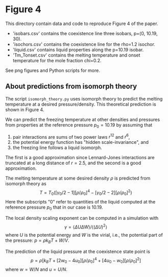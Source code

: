 # Figure 4
This directory contain data and code to reproduce Figure 4 of the paper.

* 'isobars.csv' contains the coexistence line three isobars, p=(0, 10.19, 30).
* 'isochors.csv' contains the coexistence line for the rho=1.2 isochor.
* 'liquid.csv' contains liquid properties along the p=10.19 isobar.
* 'Tm_Tonset.csv' contains the melting temperature and onset temperature for the mole fraction chi=0.2.

See png figures and Python scripts for more.

## About predictions from isomorph theory
The script `isomorph_theory.py` uses isomorph theory to predict the melting temperature at a desired pressure/density.
This theoretical prediction is shown in Figure 4.

We can predict the freezing temperature at other densities and pressures from properties at the reference pressure $p_0=10.19$ by assuming that 
1. pair interactions are sums of two power laws $r^{12}$ and $r^{6}$,
2. the potential energy function has "hidden scale-invariance", and 
3. the freezing line follows a liquid isomorph.

The first is a good approximation since Lennard-Jones interactions are truncated at a long distance of $r=2.5$, and the second is a good approximation.

The melting temperature at some desired density $\rho$ is predicted from isomorph theory as
$$ T = T_0 ( [\gamma_0/2 -1][\rho/\rho_0]^4-[\gamma_0/2 -2][\rho/\rho_0]^2 ) $$
Here the subscripts "0" refer to quantities of the liquid computed at the reference pressure $p_0$ that in our case is 10.19. 

The local density scaling exponent can be computed in a simulation with 
$$ \gamma=\langle\Delta U \Delta W\rangle/\langle (\Delta U)^2\rangle $$ 
where $U$ is the potential energy and $W$ is the virial, 
i.e., the potential part of the pressure: $p=\rho k_BT+W/V$. 

The prediction of the liquid pressure at the coexistence state point is
$$ p =\rho [k_BT + [2w_0-4u_0][\rho/\rho_0]^4+[4u_0-w_0][\rho/\rho_0]^2] $$
where $w=W/N$ and $u=U/N$.